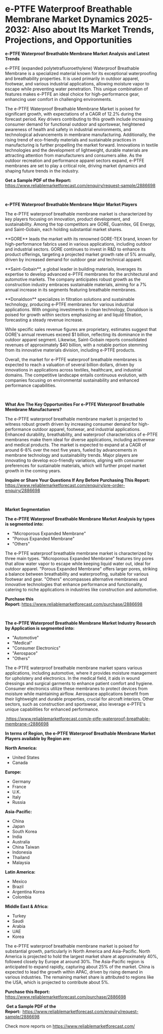 <p><h1>e-PTFE Waterproof Breathable Membrane Market Dynamics 2025-2032: Also about Its Market Trends, Projections, and Opportunities</h1></p><p><strong>e-PTFE Waterproof Breathable Membrane Market Analysis and Latest Trends</strong></p>
<p><p>e-PTFE (expanded polytetrafluoroethylene) Waterproof Breathable Membrane is a specialized material known for its exceptional waterproofing and breathability properties. It is used primarily in outdoor apparel, footwear, and various industrial applications, allowing moisture vapor to escape while preventing water penetration. This unique combination of features makes e-PTFE an ideal choice for high-performance gear, enhancing user comfort in challenging environments.</p><p>The e-PTFE Waterproof Breathable Membrane Market is poised for significant growth, with expectations of a CAGR of 12.2% during the forecast period. Key drivers contributing to this growth include increasing consumer demand for functional outdoor and sportswear, heightened awareness of health and safety in industrial environments, and technological advancements in membrane manufacturing. Additionally, the rising trend of eco-friendly materials and sustainable practices in manufacturing is further propelling the market forward. Innovations in textile technologies and the development of lightweight, durable materials are attracting attention from manufacturers and consumers alike. As the outdoor recreation and performance apparel sectors expand, e-PTFE membranes are set to play a critical role, driving market dynamics and shaping future trends in the industry.</p></p>
<p><strong>Get a Sample PDF of the Report:&nbsp;</strong> <a href="https://www.reliablemarketforecast.com/enquiry/request-sample/2886698?utm_campaign=2479&utm_medium=2&utm_source=Github&utm_content=ia&utm_term=13032025&utm_id=e-ptfe-waterproof-breathable-membrane">https://www.reliablemarketforecast.com/enquiry/request-sample/2886698</a></p>
<p>&nbsp;</p>
<p><strong>e-PTFE Waterproof Breathable Membrane Major Market Players</strong></p>
<p><p>The e-PTFE waterproof breathable membrane market is characterized by key players focusing on innovation, product development, and sustainability. Among the top competitors are GORE, Guarnitex, GE Energy, and Saint-Gobain, each holding substantial market shares.</p><p>**GORE** leads the market with its renowned GORE-TEX brand, known for high-performance fabrics used in various applications, including outdoor and industrial sectors. GORE continues to invest in R&D to enhance its product offerings, targeting a projected market growth rate of 5% annually, driven by increased demand for outdoor gear and technical apparel.</p><p>**Saint-Gobain**, a global leader in building materials, leverages its expertise to develop advanced e-PTFE membranes for the architectural and automotive markets. The company anticipates robust growth as the construction industry embraces sustainable materials, aiming for a 7% annual increase in its segments featuring breathable membranes.</p><p>**Donaldson** specializes in filtration solutions and sustainable technology, producing e-PTFE membranes for various industrial applications. With ongoing investments in clean technology, Donaldson is poised for growth within sectors emphasizing air and liquid filtration, forecasting a steady revenue increase.</p><p>While specific sales revenue figures are proprietary, estimates suggest that GORE's annual revenues exceed $1 billion, reflecting its dominance in the outdoor apparel segment. Likewise, Saint-Gobain reports consolidated revenues of approximately $40 billion, with a notable portion stemming from its innovative materials division, including e-PTFE products.</p><p>Overall, the market for e-PTFE waterproof breathable membranes is expected to reach a valuation of several billion dollars, driven by innovations in applications across textiles, healthcare, and industrial domains. The competitive landscape entails continuous evolution, with companies focusing on environmental sustainability and enhanced performance capabilities.</p></p>
<p>&nbsp;</p>
<p><strong>What Are The Key Opportunities For e-PTFE Waterproof Breathable Membrane Manufacturers?</strong></p>
<p><p>The e-PTFE waterproof breathable membrane market is projected to witness robust growth driven by increasing consumer demand for high-performance outdoor apparel, footwear, and industrial applications. Enhanced durability, breathability, and waterproof characteristics of e-PTFE membranes make them ideal for diverse applications, including activewear and medical products. The market is expected to expand at a CAGR of around 6-8% over the next five years, fueled by advancements in membrane technology and sustainability trends. Major players are innovating to develop eco-friendly variations, aligning with consumer preferences for sustainable materials, which will further propel market growth in the coming years.</p></p>
<p><strong>Inquire or Share Your Questions If Any Before Purchasing This Report:</strong> <a href="https://www.reliablemarketforecast.com/enquiry/pre-order-enquiry/2886698?utm_campaign=2479&utm_medium=2&utm_source=Github&utm_content=ia&utm_term=13032025&utm_id=e-ptfe-waterproof-breathable-membrane">https://www.reliablemarketforecast.com/enquiry/pre-order-enquiry/2886698</a></p>
<p>&nbsp;</p>
<p><strong>Market Segmentation</strong></p>
<p><strong>The e-PTFE Waterproof Breathable Membrane Market Analysis by types is segmented into:</strong></p>
<p><ul><li>"Microporous Expanded Membrane"</li><li>"Porous Expanded Membrane"</li><li>"Others"</li></ul></p>
<p><p>The e-PTFE waterproof breathable membrane market is characterized by three main types. "Microporous Expanded Membrane" features tiny pores that allow water vapor to escape while keeping liquid water out, ideal for outdoor apparel. "Porous Expanded Membrane" offers larger pores, striking a balance between breathability and waterproofing, suitable for various footwear and gear. "Others" encompasses alternative membranes and innovative technologies that enhance performance and functionality, catering to niche applications in industries like construction and automotive.</p></p>
<p><strong>Purchase this Report:&nbsp;</strong><a href="https://www.reliablemarketforecast.com/purchase/2886698?utm_campaign=2479&utm_medium=2&utm_source=Github&utm_content=ia&utm_term=13032025&utm_id=e-ptfe-waterproof-breathable-membrane">https://www.reliablemarketforecast.com/purchase/2886698</a></p>
<p>&nbsp;</p>
<p><strong>The e-PTFE Waterproof Breathable Membrane Market Industry Research by Application is segmented into:</strong></p>
<p><ul><li>"Automotive"</li><li>"Medical"</li><li>"Consumer Electronics"</li><li>"Aerospace"</li><li>"Others"</li></ul></p>
<p><p>The e-PTFE waterproof breathable membrane market spans various applications, including automotive, where it provides moisture management for upholstery and electronics. In the medical field, it aids in wound dressings and surgical garments to enhance patient comfort and hygiene. Consumer electronics utilize these membranes to protect devices from moisture while maintaining airflow. Aerospace applications benefit from their lightweight and durable properties, crucial for aircraft interiors. Other sectors, such as construction and sportswear, also leverage e-PTFE's unique capabilities for enhanced performance.</p></p>
<p><a href="https://www.reliablemarketforecast.com/e-ptfe-waterproof-breathable-membrane-r2886698?utm_campaign=2479&utm_medium=2&utm_source=Github&utm_content=ia&utm_term=13032025&utm_id=e-ptfe-waterproof-breathable-membrane">&nbsp;https://www.reliablemarketforecast.com/e-ptfe-waterproof-breathable-membrane-r2886698</a></p>
<p><strong>In terms of Region, the e-PTFE Waterproof Breathable Membrane Market Players available by Region are:</strong></p>
<p>
    <p> <strong> North America: </strong>
        <ul>
            <li>United States</li>
            <li>Canada</li>
        </ul>
        </p> 
    <p> <strong> Europe: </strong>
        <ul>
            <li>Germany</li>
            <li>France</li>
            <li>U.K.</li>
            <li>Italy</li>
            <li>Russia</li>
        </ul>
        </p> 
    <p> <strong> Asia-Pacific: </strong>
        <ul>
            <li>China</li>
            <li>Japan</li>
            <li>South Korea</li>
            <li>India</li>
            <li>Australia</li>
            <li>China Taiwan</li>
            <li>Indonesia</li>
            <li>Thailand</li>
            <li>Malaysia</li>
        </ul>
        </p> 
    <p> <strong> Latin America: </strong>
        <ul>
            <li>Mexico</li>
            <li>Brazil</li>
            <li>Argentina Korea</li>
            <li>Colombia</li>
        </ul>
        </p> 
    <p> <strong> Middle East & Africa: </strong>
        <ul>
            <li>Turkey</li>
            <li>Saudi</li>
            <li>Arabia</li>
            <li>UAE</li>
            <li>Korea</li>
        </ul>
    </p>
    </p>
<p><p>The e-PTFE waterproof breathable membrane market is poised for substantial growth, particularly in North America and Asia-Pacific. North America is projected to hold the largest market share at approximately 40%, followed closely by Europe at around 30%. The Asia-Pacific region is anticipated to expand rapidly, capturing about 25% of the market. China is expected to lead the growth within APAC, driven by rising demand in various industries. The remaining market share is attributed to regions like the USA, which is projected to contribute about 5%.</p></p>
<p><strong>Purchase this Report: </strong><a href="https://www.reliablemarketforecast.com/purchase/2886698?utm_campaign=2479&utm_medium=2&utm_source=Github&utm_content=ia&utm_term=13032025&utm_id=e-ptfe-waterproof-breathable-membrane">https://www.reliablemarketforecast.com/purchase/2886698</a></p>
<p>&nbsp;<strong>Get a Sample PDF of the Report:&nbsp;&nbsp;</strong><a href="https://www.reliablemarketforecast.com/enquiry/request-sample/2886698?utm_campaign=2479&utm_medium=2&utm_source=Github&utm_content=ia&utm_term=13032025&utm_id=e-ptfe-waterproof-breathable-membrane">https://www.reliablemarketforecast.com/enquiry/request-sample/2886698</a></p>
<p><strong></strong></p>
<p>Check more reports on <a href="https://www.reliablemarketforecast.com/?utm_campaign=2479&utm_medium=2&utm_source=Github&utm_content=ia&utm_term=13032025&utm_id=e-ptfe-waterproof-breathable-membrane">https://www.reliablemarketforecast.com/</a></p>